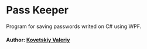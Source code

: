 # Pass Keeper

Program for saving passwords writed on C# using WPF. 
#### Author: [Kovetskiy Valeriy](https://t.me/kovetskiy)

